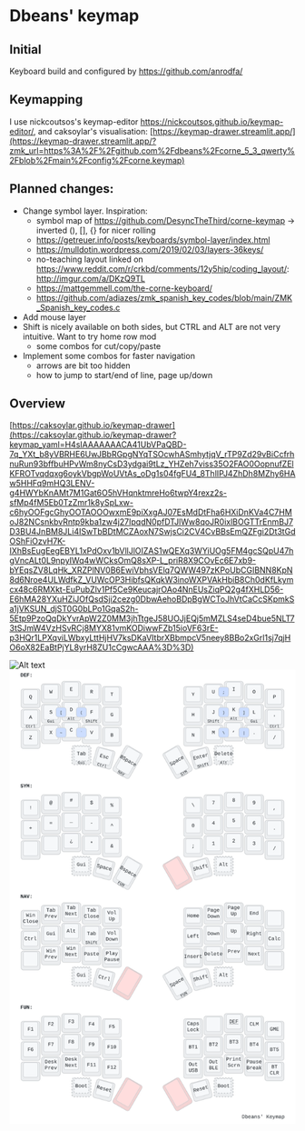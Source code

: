 # Dbeans' keymap

## Initial
Keyboard build and configured by https://github.com/anrodfa/

## Keymapping
I use nickcoutsos's keymap-editor https://nickcoutsos.github.io/keymap-editor/, and caksoylar's 
visualisation: [https://keymap-drawer.streamlit.app/](https://keymap-drawer.streamlit.app/?zmk_url=https%3A%2F%2Fgithub.com%2Fdbeans%2Fcorne_5_3_qwerty%2Fblob%2Fmain%2Fconfig%2Fcorne.keymap)

## Planned changes:
* Change symbol layer. Inspiration:
  * symbol map of https://github.com/DesyncTheThird/corne-keymap -> inverted (), [], {} for nicer rolling  
  * https://getreuer.info/posts/keyboards/symbol-layer/index.html
  * https://mulldotin.wordpress.com/2019/02/03/layers-36keys/
  * no-teaching layout linked on https://www.reddit.com/r/crkbd/comments/12y5hip/coding_layout/: http://imgur.com/a/DKzQ9TL
  * https://mattgemmell.com/the-corne-keyboard/
  * https://github.com/adiazes/zmk_spanish_key_codes/blob/main/ZMK_Spanish_key_codes.c
* Add mouse layer
* Shift is nicely available on both sides, but CTRL and ALT are not very intuitive. Want to try home row mod
  * some combos for cut/copy/paste
* Implement some combos for faster navigation 
  * arrows are bit too hidden
  * how to jump to start/end of line, page up/down

## Overview
[https://caksoylar.github.io/keymap-drawer](https://caksoylar.github.io/keymap-drawer?keymap_yaml=H4sIAAAAAAACA41UbVPaQBD-7q_YXt_b8yVBRHE6UwJBbRGpgNYqTSOcwhASmhytjqV_rTP9Zd29vBiCcfrhnuRun93bffbuHPvWm8nyCsD3ydgai9tLz_YHZeh7viss35O2FAO0OopnufZElKFROTvqdqxg6oykVbgpWoUVtAs_oDg1s04fgFU4_8ThlIPJ4ZhDh8MZhy6HAw5HHFq9mHQ3LENV-g4HWYbKnAMt7M1Gat6O5hVHqnktmreHo6twpY4rexz2s-sfMp4fM5Eb0TzZmr1k8ySpLxw-c6hyOOFgcGhyOOTAOOOwxmE9piXxgAJ07EsMdDtFha6HXiDnKVa4C7HMoJ82NCsnkbvRntp9kba1zw4j27IpqdN0pfDTJlWw8qoJR0ixlBOGTTrEnmBJ7D3BU4JnBM8JLi4ISwTbBDtMCZAoxN7SwjsCi2CV4CvBBsEmQZFgi2Dt3tGdOShFiOzvH7K-IXhBsEugEegEBYL1xPdOxv1bVllJlOIZAS1wQEXq3WYiUOg5FM4gcSQpU47hgVncALt0L9npyIWq4wWCksOmQ8sXP-L_priR8X9COvEc6E7xb9-bYEqsZV8LqHk_XRZPlNV0B6EwiVbhsVElq7QWW497zKPoUbCGIBNN8KpN8d6Nroe4ULWdfkZ_VUWcOP3HibfsQKqkW3inoWXPVAkHbiB8Ch0dKfLkymcx48c6RMXkt-EuPubZlv1Pf5Ce9KeucajrOAo4NnEUsZiqPQ2g4fXHLD56-E6hMA28YXuHZiJOfQsdSji2cezg0DbwAehoBDpBgWCToJhVtCaCcSKpmkSa1jVKSUN_djST0G0bLPo1GqaS2h-5Etp9PzoQqDkYvrApW2Z0MM3jhTtgeJ58UOJjEQj5mMZLS4seD4bue5NLT73tSJmW4VzHSvRCj8MYX81vmKODiwwFZb15ioVF63rE-p3HQr1LPXqviLWbxyLttHjHV7ksDKaVItbrXBbmpcV5neey8BBo2xGrl1sj7qjHO6oX82EaBtPjYL8yrH8ZU1cCgwcAAA%3D%3D)

![Alt text](Keymap)
<img src="./images/my_keymap.svg">
